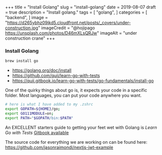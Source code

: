 +++
title = "Install Golang"
slug = "install-golang"
date = 2019-08-07
draft = true
description = "Install golang."
tags = [
    "golang",
]
categories = [
    "backend",
]
image = "https://d265ybhz09ikd5.cloudfront.net/posts/_covers/under-construction.jpg"
imageCredit = "@hojipago https://unsplash.com/photos/D46mXLsQRJw"
imageAlt = "under construction crane"
+++ 

### Install Golang 
 
```bash
brew install go
```

* https://golang.org/doc/install
* https://github.com/quii/learn-go-with-tests
* https://quii.gitbook.io/learn-go-with-tests/go-fundamentals/install-go

One of the quirky things about go is, it expects your code in a specific folder. Most languages, you can put your code anywhere you want.

```bash
# here is what I have added to my .zshrc
export GOPATH=${HOME}/go; 
export GO111MODULE=on; 
export PATH="$GOPATH/bin:$PATH"
```

An EXCELLENT starters guide to getting your feet wet with Golang is _Learn Go with Tests_ [Gitbook available](https://quii.gitbook.io/learn-go-with-tests/go-fundamentals/install-go)

The source code for everything we are working on can be found here: https://github.com/jasonraimondi/nextjs-jwt-example
